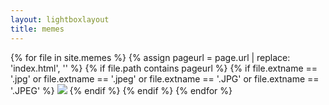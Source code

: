 ```yaml
---
layout: lightboxlayout
title: memes
---
```

<!--
<ul class="something">
{% for image in page.images %}
  <li class="something">
    <a rel="something" class="something" href="/path/to/images/dir/{{ image }}" />
  </li>
{% endfor %}
</ul> -->
<!-- looks like this requires 'lightbox' -->
{% for file in site.memes %}
  {% assign pageurl = page.url | replace: 'index.html', '' %}
  {% if file.path contains pageurl %}
    {% if file.extname == '.jpg' or file.extname == '.jpeg' or file.extname == '.JPG' or file.extname == '.JPEG' %}
    <img src="{{ file.path }}" />
    {% endif %}
  {% endif %}
{% endfor %}
